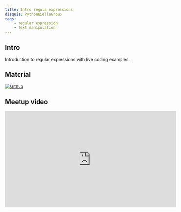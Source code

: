 ```yaml
---
title: Intro regula expressions
disquis: PythonBiellaGroup
tags:
    - regular expression
    - text manipulation
---
```


## Intro

Introduction to regular expressions with live coding examples.

## Material

[![Github](https://img.shields.io/badge/GitHub-181717.svg?style=for-the-badge&logo=GitHub&logoColor=white)](https://github.com/PythonBiellaGroup/MaterialeSerate/tree/master/AnalisiTesto/Lezione1)

## Meetup video

<iframe width="560" height="315" src="https://www.youtube.com/embed/YXgA1blu-aw?si=u2WCqJ3y0t6KrPvu" title="YouTube video player" frameborder="0" allow="accelerometer; autoplay; clipboard-write; encrypted-media; gyroscope; picture-in-picture; web-share" allowfullscreen></iframe>